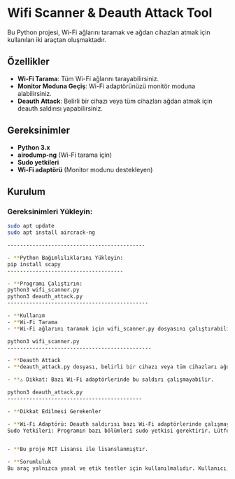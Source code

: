 # Wifi Scanner & Deauth Attack Tool

Bu Python projesi, Wi-Fi ağlarını taramak ve ağdan cihazları atmak için kullanılan iki araçtan oluşmaktadır.

## Özellikler

- **Wi-Fi Tarama**: Tüm Wi-Fi ağlarını tarayabilirsiniz.
- **Monitor Moduna Geçiş**: Wi-Fi adaptörünüzü monitör moduna alabilirsiniz.
- **Deauth Attack**: Belirli bir cihazı veya tüm cihazları ağdan atmak için deauth saldırısı yapabilirsiniz.

## Gereksinimler

- **Python 3.x**
- **airodump-ng** (Wi-Fi tarama için)
- **Sudo yetkileri**
- **Wi-Fi adaptörü** (Monitor modunu destekleyen)

## Kurulum

### Gereksinimleri Yükleyin:

```bash
sudo apt update
sudo apt install aircrack-ng

--------------------------------------------

- **Python Bağımlılıklarını Yükleyin:
pip install scapy
-------------------------------------

- **Programı Çalıştırın:
python3 wifi_scanner.py
python3 deauth_attack.py
---------------------------------------------

- **Kullanım
- **Wi-Fi Tarama
- **Wi-Fi ağlarını taramak için wifi_scanner.py dosyasını çalıştırabilirsiniz:

python3 wifi_scanner.py
----------------------------------------------

- **Deauth Attack
- **deauth_attack.py dosyası, belirli bir cihazı veya tüm cihazları ağdan atmak için kullanılır.

- **⚠️ Dikkat: Bazı Wi-Fi adaptörlerinde bu saldırı çalışmayabilir.

python3 deauth_attack.py
-------------------------------------------

- **Dikkat Edilmesi Gerekenler

- **Wi-Fi Adaptörü: Deauth saldırısı bazı Wi-Fi adaptörlerinde çalışmayabilir. Monitor modunu destekleyen bir adaptör kullanmanız gerekmektedir.
Sudo Yetkileri: Programın bazı bölümleri sudo yetkisi gerektirir. Lütfen çalıştırmadan önce gerekli izinlere sahip olduğunuzdan emin olun.


- **Bu proje MIT Lisansı ile lisanslanmıştır.

- **Sorumluluk
Bu araç yalnızca yasal ve etik testler için kullanılmalıdır. Kullanıcı, yazılımı sadece kendisinin yetkilendirilmiş olduğu ağlarda ve cihazlarda kullanmakla sorumludur. İzinsiz ağlara veya cihazlara saldırmak, yasalarla cezalandırılabilir bir suçtur. Bu yazılımın kötüye kullanımından kaynaklanan tüm sorumluluk kullanıcıya aittir. 🚫
